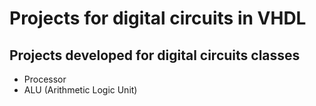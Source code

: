 # Projects for digital circuits in VHDL
## Projects developed for digital circuits classes
- Processor
- ALU (Arithmetic Logic Unit)
